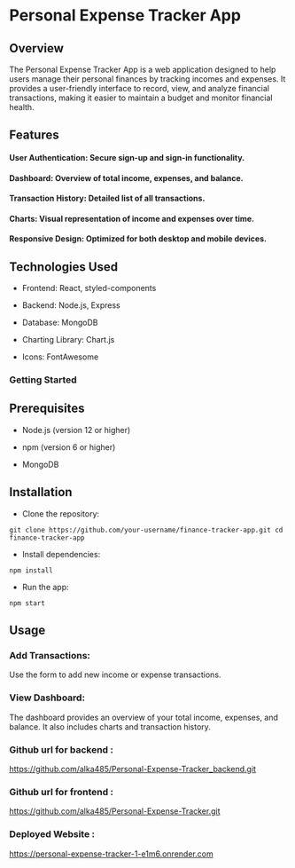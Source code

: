 # Personal Expense Tracker App

## Overview

The Personal Expense Tracker App is a web application designed to help users manage their personal finances by tracking incomes and expenses. It provides a user-friendly interface to record, view, and analyze financial transactions, making it easier to maintain a budget and monitor financial health.

## Features

#### User Authentication: Secure sign-up and sign-in functionality.

#### Dashboard: Overview of total income, expenses, and balance.

#### Transaction History: Detailed list of all transactions.

#### Charts: Visual representation of income and expenses over time.

#### Responsive Design: Optimized for both desktop and mobile devices.

## Technologies Used

* Frontend: React, styled-components

* Backend: Node.js, Express 

* Database: MongoDB 

* Charting Library: Chart.js

* Icons: FontAwesome

### Getting Started

## Prerequisites

* Node.js (version 12 or higher)

* npm (version 6 or higher)

* MongoDB 

##  Installation

* Clone the repository:

`git clone https://github.com/your-username/finance-tracker-app.git
cd finance-tracker-app`

* Install dependencies:

`npm install`

* Run the app:

`npm start`

## Usage 

### Add Transactions:

Use the form to add new income or expense transactions.

### View Dashboard:

The dashboard provides an overview of your total income, expenses, and balance. It also includes charts and transaction history.

### Github url for backend : 

https://github.com/alka485/Personal-Expense-Tracker_backend.git


### Github url for frontend :

https://github.com/alka485/Personal-Expense-Tracker.git

### Deployed Website :

https://personal-expense-tracker-1-e1m6.onrender.com















